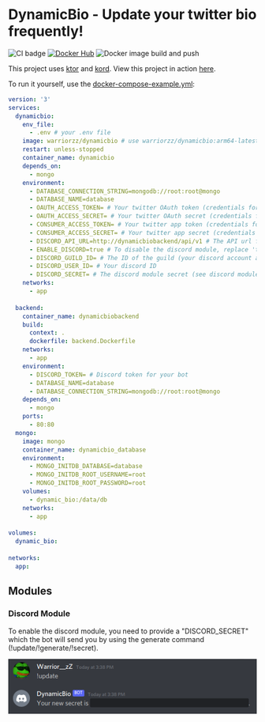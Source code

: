 # DynamicBio - Update your twitter bio frequently!
![CI badge](https://github.com/warriorzz/dynamicbio/workflows/CI/badge.svg) [![Docker Hub](https://img.shields.io/docker/pulls/warriorzz/dynamicbio.svg)](https://hub.docker.com/r/warriorzz/dynamicbio)  ![Docker image build and push](https://github.com/warriorzz/DynamicBio/actions/workflows/docker.yml/badge.svg)

This project uses [ktor](https://github.com/ktorio/ktor) and [kord](https://github.com/kordlib/kord).
View this project in action [here](https://twitter.com/warrior__zz).

To run it yourself, use the [docker-compose-example.yml](https://github.com/warriorzz/DynamicBio/blob/main/docker-compose-example.yml):
```yml
version: '3'
services:
  dynamicbio:
    env_file:
      - .env # your .env file
    image: warriorzz/dynamicbio # use warriorzz/dynamicbio:arm64-latest for arm64
    restart: unless-stopped
    container_name: dynamicbio
    depends_on:
      - mongo
    environment:
      - DATABASE_CONNECTION_STRING=mongodb://root:root@mongo
      - DATABASE_NAME=database
      - OAUTH_ACCESS_TOKEN= # Your twitter OAuth token (credentials for user access)
      - OAUTH_ACCESS_SECRET= # Your twitter OAuth secret (credentials for user access)
      - CONSUMER_ACCESS_TOKEN= # Your twitter app token (credentials for app access)
      - CONSUMER_ACCESS_SECRET= # Your twitter app secret (credentials for app access)
      - DISCORD_API_URL=http://dynamicbiobackend/api/v1 # The API url for the discord module
      - ENABLE_DISCORD=true # To disable the discord module, replace 'true' with 'false'
      - DISCORD_GUILD_ID= # The ID of the guild (your discord account and your bot must be joined)
      - DISCORD_USER_ID= # Your discord ID
      - DISCORD_SECRET= # The discord module secret (see discord module section)
    networks:
      - app

  backend:
    container_name: dynamicbiobackend
    build:
      context: .
      dockerfile: backend.Dockerfile
    networks:
      - app
    environment:
      - DISCORD_TOKEN= # Discord token for your bot
      - DATABASE_NAME=database
      - DATABASE_CONNECTION_STRING=mongodb://root:root@mongo
    depends_on:
      - mongo
    ports:
      - 80:80
  mongo:
    image: mongo
    container_name: dynamicbio_database
    environment:
      - MONGO_INITDB_DATABASE=database
      - MONGO_INITDB_ROOT_USERNAME=root
      - MONGO_INITDB_ROOT_PASSWORD=root
    volumes:
      - dynamic_bio:/data/db
    networks:
      - app

volumes:
  dynamic_bio:

networks:
  app:
```

## Modules

### Discord Module

To enable the discord module, you need to provide a "DISCORD_SECRET" which the bot will send you by using the generate command (!update/!generate/!secret).

![Update command](docs/update_command.png?raw=true)